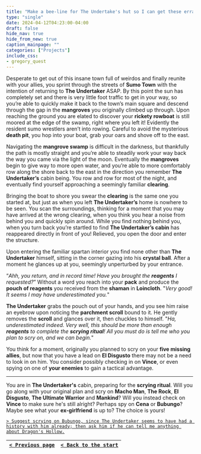 ```yaml
---
title: "Make a bee-line for The Undertake's hut so I can get these errands done and move on with my life."
type: "single"
date: 2024-04-12T04:23:00-04:00
draft: false
hide_nav: true
hide_from_new: true
caption_mainpage: ""
categories: ["Projects"]
include_css:
- gregory_quest
---
```


Desperate to get out of this insane town full of weirdos and finally reunite with your allies, you sprint through the streets of **Sumo Town** with the intention of returning to **The Undertaker** ASAP. By this point the sun has completely set and there is very little foot traffic to get in your way, so you’re able to quickly make it back to the town’s main square and descend through the gap in the **mangroves** you originally climbed up through. Upon reaching the ground you are elated to discover your **rickety rowboat** is still moored at the edge of the swamp, right where you left it! Evidently the resident sumo wrestlers aren’t into rowing. Careful to avoid the mysterious **death pit**, you hop into your boat, grab your oars and shove off to the east.

Navigating the **mangrove swamp** is difficult in the darkness, but thankfully the path is mostly straight and you’re able to steadily work your way back the way you came via the light of the moon. Eventually the **mangroves** begin to give way to more open water, and you’re able to more comfortably row along the shore back to the east in the direction you remember **The Undertaker’s** cabin being. You row and row for most of the night, and eventually find yourself approaching a seemingly familiar **clearing**.

Bringing the boat to shore you swear the **clearing** is the same one you started at, but just as when you left **The Undertaker’s** home is nowhere to be seen. You scan the surroundings, thinking for a moment that you may have arrived at the wrong clearing, when you think you hear a noise from behind you and quickly spin around. While you find nothing behind you, when you turn back you’re startled to find **The Undertaker’s cabin** has reappeared directly in front of you! Relieved, you open the door and enter the structure.

Upon entering the familiar spartan interior you find none other than **The Undertaker** himself, sitting in the corner gazing into his **crystal ball**. After a moment he glances up at you, seemingly unperturbed by your entrance.

“*Ahh, you return, and in record time! Have you brought the **reagents** I requested?*” Without a word you reach into your **pack** and produce the **pouch of reagents** you received from the **shaman** in **Loincloth**. "*Very good! It seems I may have underestimated you.*" 

**The Undertaker** grabs the pouch out of your hands, and you see him raise an eyebrow upon noticing the **parchment scroll** bound to it. He gently removes the **scroll** and glances over it, then chuckles to himself. "*Ha, underestimated indeed. Very well, this should be more than enough **reagents** to complete the **scrying ritual**! All you must do is tell me who you plan to scry on, and we can begin.*"

You think for a moment, originally you planned to scry on your **five missing allies**, but now that you have a lead on **El Disgusto** there may not be a need to look in on him. You consider possibly checking in on **Vince**, or even spying on one of **your enemies** to gain a tactical advantage.

----

You are in **The Undertaker's** cabin, preparing for the **scrying ritual**. Will you go along with your original plan and scry on **Macho Man**, **The Rock**, **El Disgusto**, **The Ultimate Warrior** and **Mankind**? Will you instead check on **Vince** to make sure he's still alright? Perhaps spy on **Cena** or **Bubungo**? Maybe see what your **ex-girlfriend** is up to? The choice is yours! 

[``> Suggest scrying on Bubungo, since The Undertaker seems to have had a history with him already; then ask him if he can tell me anything about Dragon's Hollow.``](../91)

|[``< Previous page``](../89)|[``< Back to the start``](../)|
|---|---|